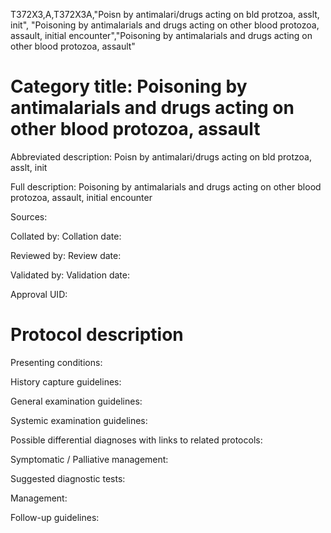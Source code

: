 T372X3,A,T372X3A,"Poisn by antimalari/drugs acting on bld protzoa, asslt, init", "Poisoning by antimalarials and drugs acting on other blood protozoa, assault, initial encounter","Poisoning by antimalarials and drugs acting on other blood protozoa, assault"
# Category title: Poisoning by antimalarials and drugs acting on other blood protozoa, assault

Abbreviated description: Poisn by antimalari/drugs acting on bld protzoa, asslt, init

Full description: Poisoning by antimalarials and drugs acting on other blood protozoa, assault, initial encounter

Sources:

Collated by:
Collation date:

Reviewed by:
Review date:

Validated by:
Validation date:

Approval UID:

# Protocol description

Presenting conditions:

History capture guidelines:

General examination guidelines:

Systemic examination guidelines:

Possible differential diagnoses with links to related protocols:

Symptomatic / Palliative management:

Suggested diagnostic tests:

Management:

Follow-up guidelines:
